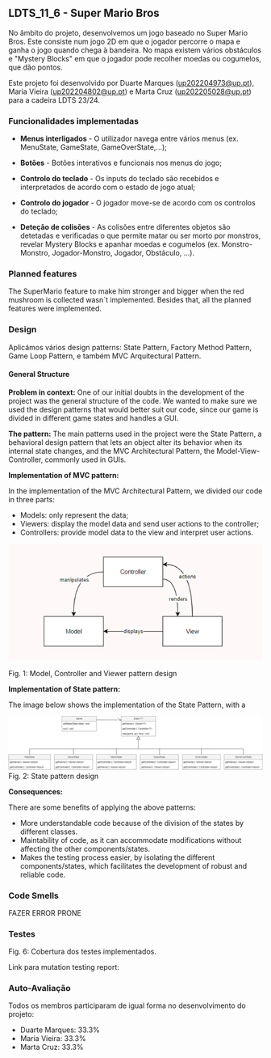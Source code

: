 ## LDTS_11_6 - Super Mario Bros

No âmbito do projeto, desenvolvemos um jogo baseado no Super Mario Bros.
Este consiste num jogo 2D em que o jogador percorre o mapa e ganha o jogo quando chega à bandeira.
No mapa existem vários obstáculos e "Mystery Blocks" em que o jogador pode recolher moedas ou cogumelos,
que dão pontos.

Este projeto foi desenvolvido por
Duarte Marques (up202204973@up.pt),
Maria Vieira (up202204802@up.pt)
e Marta Cruz (up202205028@up.pt)
para a cadeira LDTS 23/24.

### Funcionalidades implementadas

- **Menus interligados** - O utilizador navega entre vários menus (ex. MenuState, GameState, GameOverState,...);

- **Botões** - Botões interativos e funcionais nos menus do jogo;

- **Controlo do teclado** - Os inputs do teclado são recebidos e interpretados de acordo com o estado de jogo atual;

- **Controlo do jogador** - O jogador move-se de acordo com os controlos do teclado;

- **Deteção de colisões** - As colisões entre diferentes objetos são detetadas e verificadas o que permite matar ou ser morto por monstros,
  revelar Mystery Blocks e apanhar moedas e cogumelos (ex. Monstro-Monstro, Jogador-Monstro, Jogador, Obstáculo, ...).

### Planned features
The SuperMario feature to make him stronger and bigger when the red mushroom is collected wasn´t implemented.
Besides that, all the planned features were implemented.

### Design
Aplicámos vários design patterns: State Pattern, Factory Method Pattern, Game Loop Pattern, e também MVC Arquitectural Pattern.

#### General Structure
**Problem in context:**
One of our initial doubts in the development of the project was the general structure of the code. We wanted to make sure we used the design patterns that would better suit our code, since our game is divided in different game states and handles a GUI. 

**The pattern:**
The main patterns used in the project were the State Pattern, a behavioral design pattern that lets an object alter its behavior when its internal state changes, and the MVC Architectural Pattern, the Model-View-Controller, commonly used in GUIs.

**Implementation of MVC pattern:**

In the implementation of the MVC Architectural Pattern, we divided our code in three parts:
 - Models: only represent the data;
 - Viewers: display the model data and send user actions to the controller;
 - Controllers: provide model data to the view and interpret user actions.

![MVCpattern.png](UMLs%2FMVCpattern.png)

Fig. 1: Model, Controller and Viewer pattern design



**Implementation of State pattern:**

The image below shows the implementation of the State Pattern, with a 

![Statepattern.png](UMLs%2FStatepattern.png)
Fig. 2: State pattern design

**Consequences:**

There are some benefits of applying the above patterns:
- More understandable code because of the division of the states by different classes.
- Maintability of code, as it can accommodate modifications without affecting the other components/states.
- Makes the testing process easier, by isolating the different components/states, which facilitates the development of robust and reliable code.



### Code Smells
FAZER ERROR PRONE




### Testes

Fig. 6: Cobertura dos testes implementados.

Link para mutation testing report:


### Auto-Avaliação

Todos os membros participaram de igual forma no desenvolvimento do projeto:
- Duarte Marques: 33.3%
- Maria Vieira: 33.3%
- Marta Cruz: 33.3%
